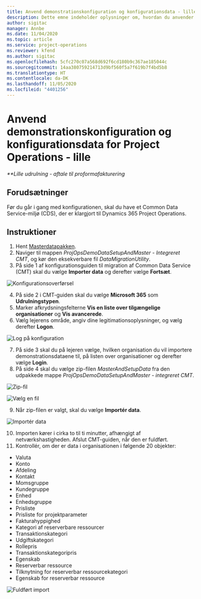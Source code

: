 ```yaml
---
title: Anvend demonstrationskonfiguration og konfigurationsdata - lille
description: Dette emne indeholder oplysninger om, hvordan du anvender demonstrationskonfiguration og konfigurationsdata i forbindelse med Project Operations.
author: sigitac
manager: Annbe
ms.date: 11/04/2020
ms.topic: article
ms.service: project-operations
ms.reviewer: kfend
ms.author: sigitac
ms.openlocfilehash: 5cfc270c07a568d692f6cd180b9c367ae185044c
ms.sourcegitcommit: 14aa380759214713d9bf560f5a7f619b7f4bd5b8
ms.translationtype: HT
ms.contentlocale: da-DK
ms.lasthandoff: 11/05/2020
ms.locfileid: "4401256"
---
```

# <a name="apply-demo-setup-and-configuration-data-for-project-operations---lite"></a>Anvend demonstrationskonfiguration og konfigurationsdata for Project Operations - lille 

_**Lille udrulning - aftale til proformafakturering_

## <a name="prerequisites"></a>Forudsætninger

Før du går i gang med konfigurationen, skal du have et Common Data Service-miljø (CDS), der er klargjort til Dynamics 365 Project Operations.


## <a name="instructions"></a>Instruktioner

1. Hent [Masterdatapakken](https://download.microsoft.com/download/3/4/1/341bf279-a64f-4baa-af31-ce624859b518/ProjOpsSampleSetupData%20-%20CE%20only%20CMT.zip). 
2. Naviger til mappen *ProjOpsDemoDataSetupAndMaster - Integreret CMT*, og kør den eksekverbare fil *DataMigrationUtility*.
3. På side 1 af konfigurationsguiden til migration af Common Data Service (CMT) skal du vælge **Importer data** og derefter vælge **Fortsæt**.

![Konfigurationsoverførsel](./media/1ConfigurationMigration.png)

4. På side 2 i CMT-guiden skal du vælge **Microsoft 365** som **Udrulningstypen**.
5. Marker afkrydsningsfelterne **Vis en liste over tilgængelige organisationer** og **Vis avancerede**.
6. Vælg lejerens område, angiv dine legitimationsoplysninger, og vælg derefter **Logon**.

![Log på konfiguration](./media/2ConfigurationSignin.png)

7. På side 3 skal du på lejeren vælge, hvilken organisation du vil importere demonstrationsdataene til, på listen over organisationer og derefter vælge **Login**.
8. På side 4 skal du vælge zip-filen *MasterAndSetupData* fra den udpakkede mappe *ProjOpsDemoDataSetupAndMaster - integreret CMT*.

![Zip-fil](./media/3ZipFile.png)

![Vælg en fil](./media/4SelectAFile.png)

9. Når zip-filen er valgt, skal du vælge **Importér data**.

![Importér data](./media/5ImportData.png)

10. Importen kører i cirka to til ti minutter, afhængigt af netværkshastigheden. Afslut CMT-guiden, når den er fuldført. 
11. Kontrollér, om der er data i organisationen i følgende 20 objekter:

-   Valuta
-   Konto
-   Afdeling
-   Kontakt
-   Momsgruppe
-   Kundegruppe
-   Enhed
-   Enhedsgruppe
-   Prisliste
-   Prisliste for projektparameter 
-   Fakturahyppighed
-   Kategori af reserverbare ressourcer
-   Transaktionskategori
-   Udgiftskategori
-   Rollepris
-   Transaktionskategoripris
-   Egenskab
-   Reserverbar ressource
-   Tilknytning for reserverbar ressourcekategori
-   Egenskab for reserverbar ressource

![Fuldført import](./media/6CompleteImport.png)

